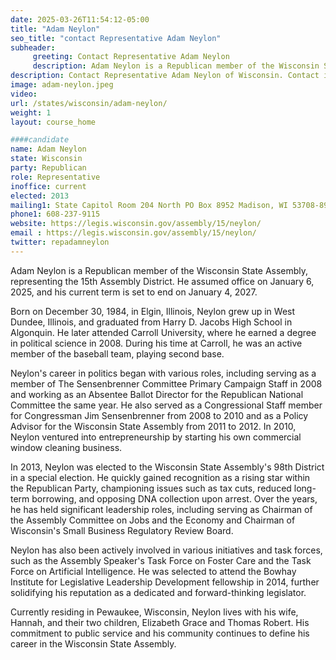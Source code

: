 ```yaml
---
date: 2025-03-26T11:54:12-05:00
title: "Adam Neylon"
seo_title: "contact Representative Adam Neylon"
subheader:
     greeting: Contact Representative Adam Neylon
     description: Adam Neylon is a Republican member of the Wisconsin State Assembly, representing the 15th Assembly District. He assumed office on January 6, 2025, and his current term is set to end on January 4, 2027.
description: Contact Representative Adam Neylon of Wisconsin. Contact information for Adam Neylon includes email address, phone number, and mailing address.
image: adam-neylon.jpeg
video:
url: /states/wisconsin/adam-neylon/
weight: 1
layout: course_home

####candidate
name: Adam Neylon
state: Wisconsin
party: Republican
role: Representative
inoffice: current
elected: 2013
mailing1: State Capitol Room 204 North PO Box 8952 Madison, WI 53708-8952
phone1: 608-237-9115
website: https://legis.wisconsin.gov/assembly/15/neylon/
email : https://legis.wisconsin.gov/assembly/15/neylon/
twitter: repadamneylon
---
```

Adam Neylon is a Republican member of the Wisconsin State Assembly, representing the 15th Assembly District. He assumed office on January 6, 2025, and his current term is set to end on January 4, 2027.

Born on December 30, 1984, in Elgin, Illinois, Neylon grew up in West Dundee, Illinois, and graduated from Harry D. Jacobs High School in Algonquin. He later attended Carroll University, where he earned a degree in political science in 2008. During his time at Carroll, he was an active member of the baseball team, playing second base.

Neylon's career in politics began with various roles, including serving as a member of The Sensenbrenner Committee Primary Campaign Staff in 2008 and working as an Absentee Ballot Director for the Republican National Committee the same year. He also served as a Congressional Staff member for Congressman Jim Sensenbrenner from 2008 to 2010 and as a Policy Advisor for the Wisconsin State Assembly from 2011 to 2012. In 2010, Neylon ventured into entrepreneurship by starting his own commercial window cleaning business.

In 2013, Neylon was elected to the Wisconsin State Assembly's 98th District in a special election. He quickly gained recognition as a rising star within the Republican Party, championing issues such as tax cuts, reduced long-term borrowing, and opposing DNA collection upon arrest. Over the years, he has held significant leadership roles, including serving as Chairman of the Assembly Committee on Jobs and the Economy and Chairman of Wisconsin's Small Business Regulatory Review Board.

Neylon has also been actively involved in various initiatives and task forces, such as the Assembly Speaker's Task Force on Foster Care and the Task Force on Artificial Intelligence. He was selected to attend the Bowhay Institute for Legislative Leadership Development fellowship in 2014, further solidifying his reputation as a dedicated and forward-thinking legislator.

Currently residing in Pewaukee, Wisconsin, Neylon lives with his wife, Hannah, and their two children, Elizabeth Grace and Thomas Robert. His commitment to public service and his community continues to define his career in the Wisconsin State Assembly.
